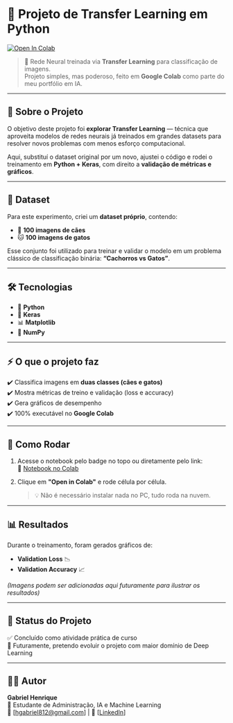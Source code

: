 # 🤖 Projeto de Transfer Learning em Python

[![Open In Colab](https://colab.research.google.com/assets/colab-badge.svg)](https://colab.research.google.com/drive/1s-4qRXTxgrULs0-23TmUn1N-SpfOzKth?usp=sharing)

> 🌟 Rede Neural treinada via **Transfer Learning** para classificação de imagens.  
> Projeto simples, mas poderoso, feito em **Google Colab** como parte do meu portfólio em IA.  

---

## 📌 Sobre o Projeto
O objetivo deste projeto foi **explorar Transfer Learning** — técnica que aproveita modelos de redes neurais já treinados em grandes datasets para resolver novos problemas com menos esforço computacional.  

Aqui, substituí o dataset original por um novo, ajustei o código e rodei o treinamento em **Python + Keras**, com direito a **validação de métricas e gráficos**.  

---

## 📂 Dataset
Para este experimento, criei um **dataset próprio**, contendo:  
- 🐶 **100 imagens de cães**  
- 🐱 **100 imagens de gatos**  

Esse conjunto foi utilizado para treinar e validar o modelo em um problema clássico de classificação binária: **“Cachorros vs Gatos”**.  

---

## 🛠️ Tecnologias
- 🐍 **Python**  
- 🔗 **Keras**  
- 📊 **Matplotlib**  
- 🔢 **NumPy**  

---

## ⚡ O que o projeto faz
✔️ Classifica imagens em **duas classes (cães e gatos)**  
✔️ Mostra métricas de treino e validação (loss e accuracy)  
✔️ Gera gráficos de desempenho  
✔️ 100% executável no **Google Colab**  

---

## 🚀 Como Rodar
1. Acesse o notebook pelo badge no topo ou diretamente pelo link:  
   🔗 [Notebook no Colab](https://colab.research.google.com/drive/1s-4qRXTxgrULs0-23TmUn1N-SpfOzKth?usp=sharing)  

2. Clique em **"Open in Colab"** e rode célula por célula.  
   > 💡 Não é necessário instalar nada no PC, tudo roda na nuvem.  

---

## 📊 Resultados
Durante o treinamento, foram gerados gráficos de:  
- **Validation Loss** 📉  
- **Validation Accuracy** 📈  

*(Imagens podem ser adicionadas aqui futuramente para ilustrar os resultados)*  

---

## 🎯 Status do Projeto
✅ Concluído como atividade prática de curso  
🔮 Futuramente, pretendo evoluir o projeto com maior domínio de Deep Learning  

---

## 👨‍💻 Autor
**Gabriel Henrique**  
📌 Estudante de Administração, IA e Machine Learning  
📧 [hgabriel812@gmail.com] | 🔗 [[LinkedIn](https://www.linkedin.com/in/gabrielhenrique-cs/)]  
